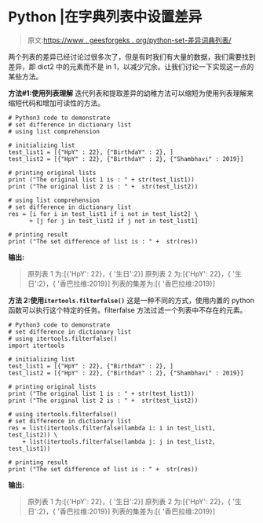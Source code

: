 # Python |在字典列表中设置差异

> 原文:[https://www . geesforgeks . org/python-set-差异词典列表/](https://www.geeksforgeeks.org/python-set-difference-in-list-of-dictionaries/)

两个列表的差异已经讨论过很多次了，但是有时我们有大量的数据，我们需要找到差异，即 dict2 中的元素而不是 in 1，以减少冗余。让我们讨论一下实现这一点的某些方法。

**方法#1:使用列表理解**
迭代列表和提取差异的幼稚方法可以缩短为使用列表理解来缩短代码和增加可读性的方法。

```
# Python3 code to demonstrate 
# set difference in dictionary list 
# using list comprehension

# initializing list 
test_list1 = [{"HpY" : 22}, {"BirthdaY" : 2}, ]
test_list2 = [{"HpY" : 22}, {"BirthdaY" : 2}, {"Shambhavi" : 2019}]

# printing original lists
print ("The original list 1 is : " + str(test_list1))
print ("The original list 2 is : " +  str(test_list2))

# using list comprehension
# set difference in dictionary list 
res = [i for i in test_list1 if i not in test_list2] \
      + [j for j in test_list2 if j not in test_list1]

# printing result 
print ("The set difference of list is : " +  str(res))
```

**输出:**

> 原列表 1 为:[{'HpY': 22}，{ '生日':2}]
> 原列表 2 为:[{'HpY': 22}，{ '生日':2}，{ '香巴拉维:2019}]
> 列表的集差为:[{ '香巴拉维:2019}]

**方法 2:使用`itertools.filterfalse()`**
这是一种不同的方式，使用内置的 python 函数可以执行这个特定的任务。filterfalse 方法过滤一个列表中不存在的元素。

```
# Python3 code to demonstrate 
# set difference in dictionary list 
# using itertools.filterfalse()
import itertools

# initializing list 
test_list1 = [{"HpY" : 22}, {"BirthdaY" : 2}, ]
test_list2 = [{"HpY" : 22}, {"BirthdaY" : 2}, {"Shambhavi" : 2019}]

# printing original lists
print ("The original list 1 is : " + str(test_list1))
print ("The original list 2 is : " +  str(test_list2))

# using itertools.filterfalse()
# set difference in dictionary list 
res = list(itertools.filterfalse(lambda i: i in test_list1, test_list2)) \
    + list(itertools.filterfalse(lambda j: j in test_list2, test_list1))

# printing result 
print ("The set difference of list is : " +  str(res))
```

**输出:**

> 原列表 1 为:[{'HpY': 22}，{ '生日':2}]
> 原列表 2 为:[{'HpY': 22}，{ '生日':2}，{ '香巴拉维:2019}]
> 列表的集差为:[{ '香巴拉维:2019}]